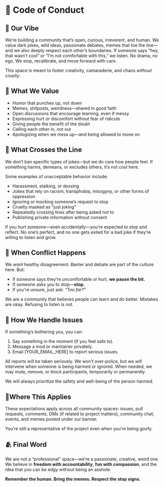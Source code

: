 # 🧭 Code of Conduct

## 🌈 Our Vibe

We’re building a community that’s open, curious, irreverent, and human. We value dark jokes, wild ideas, passionate debates, memes that toe the line—and we also deeply respect each other’s boundaries. If someone says “hey, that wasn’t cool” or “I’m not comfortable with this,” we listen. No drama, no ego. We stop, recalibrate, and move forward with care.

This space is meant to foster creativity, camaraderie, and chaos *without cruelty*.

## 🪩 What We Value

- Humor that punches up, not down  
- Memes, shitposts, weirdness—shared in good faith  
- Open discussions that encourage learning, even if messy  
- Expressing hurt or discomfort without fear of ridicule  
- Giving people the benefit of the doubt  
- Calling each other in, not out  
- Apologizing when we mess up—and being allowed to move on  

## 🚫 What Crosses the Line

We don’t ban specific types of jokes—but we do care how people feel. If something harms, demeans, or excludes others, it’s not cool here.

Some examples of unacceptable behavior include:

- Harassment, stalking, or doxxing  
- Jokes that rely on racism, transphobia, misogyny, or other forms of oppression  
- Ignoring or mocking someone’s request to stop  
- Cruelty masked as “just joking”  
- Repeatedly crossing lines after being asked not to  
- Publishing private information without consent  

If you hurt someone—even accidentally—you’re expected to stop and reflect. No one’s perfect, and no one gets exiled for a bad joke if they’re willing to listen and grow.

## 🧭 When Conflict Happens

We *want* healthy disagreement. Banter and debate are part of the culture here. But:

- If someone says they’re uncomfortable or hurt, **we pause the bit.**
- If someone asks you to stop—**stop.**
- If you're unsure, just ask: _“Too far?”_  

We are a community that believes people can learn and do better. Mistakes are okay. Refusing to listen is not.

## 🛟 How We Handle Issues

If something’s bothering you, you can:

1. Say something in the moment (if you feel safe to).
2. Message a mod or maintainer privately.
3. Email [YOUR_EMAIL_HERE] to report serious issues.

All reports will be taken seriously. We won’t over-police, but we *will* intervene when someone is being harmed or ignored. When needed, we may mute, remove, or block participants, temporarily or permanently.

We will always prioritize the safety and well-being of the person harmed.

## 📍Where This Applies

These expectations apply across all community spaces: issues, pull requests, comments, DMs (if related to project matters), community chat, events, and memes posted under our banner.

You’re still a representative of the project even when you’re being goofy.

## 🫂 Final Word

We are not a “professional” space—we’re a passionate, creative, weird one. We believe in **freedom with accountability**, **fun with compassion**, and the idea that you can be edgy without being an asshole.

**Remember the human. Bring the memes. Respect the stop signs.**
